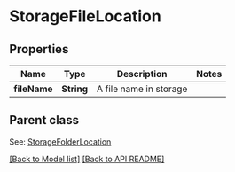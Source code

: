 
# StorageFileLocation
## Properties
Name | Type | Description | Notes
------------ | ------------- | ------------- | -------------
**fileName** | **String** | A file name in storage              | 


## Parent class

See: [StorageFolderLocation](StorageFolderLocation.md)

[[Back to Model list]](Models.md) [[Back to API README]](README.md)

